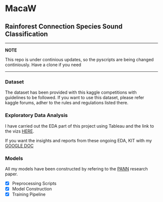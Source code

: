 # MacaW

## Rainforest Connection Species Sound Classification

---

**NOTE**

This repo is under continious updates, so the pyscripts are being changed continiously. Have a clone if you need

---

### Dataset

The dataset has been provided with this kaggle competitions with guidelines to be followed.
If you want to use this dataset, please refer kaggle forums, adher to the rules and regulations listed there.

### Exploratory Data Analysis

I have carried out the EDA part of this project using Tableau and the link to the vizs <a href="https://public.tableau.com/profile/thirumalai.kumar#!/vizhome/RFCX/RFCX-DASH">HERE</a>.

If you want the insights and reports from these ongoing EDA, KIT with my <a href="https://docs.google.com/document/d/1jBp9GeHqm9p7PYN3CgWjFSBo1R2oDh7d-kK-olyIUXk/edit">GOOGLE DOC</a>


### Models

All my models have been constructed by refering to the <a href="https://arxiv.org/abs/1912.10211">PANN</a> research paper.




- [x] Preprocessing Scripts 
- [x] Model Construction
- [x] Training Pipeline
